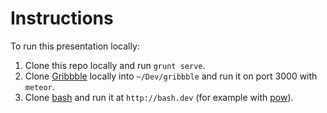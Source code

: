 # Instructions

To run this presentation locally:

1. Clone this repo locally and run `grunt serve`.
2. Clone [Gribbble](https://github.com/SachaG/gribbble) locally into `~/Dev/gribbble` and run it on port 3000 with `meteor`.
3. Clone [bash](https://github.com/SachaG/bash) and run it at `http://bash.dev` (for example with [pow](http://pow.cx)).
